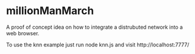# millionManMarch
A proof of concept idea on how to integrate a distrubuted network into a web browser.

To use the knn example just run node knn.js and visit http://localhost:7777/

